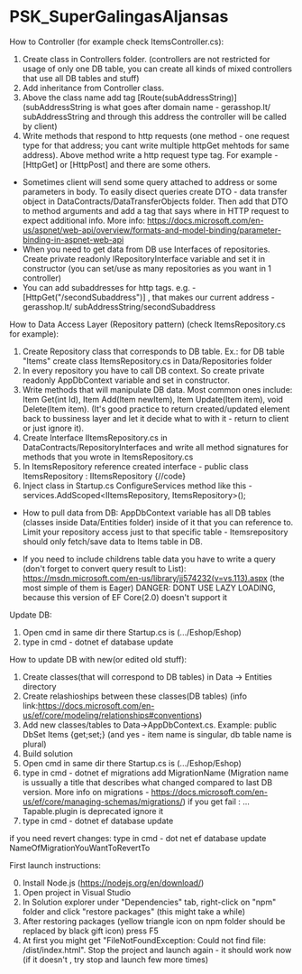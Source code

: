 # PSK_SuperGalingasAljansas

How to Controller (for example check ItemsController.cs):
1. Create class in Controllers folder. (controllers are not restricted for usage of only one DB table, you can create all kinds of mixed controllers that use all DB tables and stuff)
2. Add inheritance from Controller class.
3. Above the class name add tag [Route(subAddressString)] (subAddressString is what goes after domain name - gerasshop.lt/ subAddressString and through this address the controller will be called by client)
4. Write methods that respond to http requests (one method - one request type for that address; you cant write multiple httpGet mehtods for same address). Above method write a http request type tag. For example - [HttpGet] or [HttpPost] and there are some others.
* Sometimes client will send some query attached to address or some parameters in body. To easily disect queries create DTO - data transfer object in DataContracts/DataTransferObjects folder. Then add that DTO to method arguments and add a tag that says where in HTTP request to expect additional info. More info: https://docs.microsoft.com/en-us/aspnet/web-api/overview/formats-and-model-binding/parameter-binding-in-aspnet-web-api
* When you need to get data from DB use Interfaces of repositories. Create private readonly IRepositoryInterface variable and set it in constructor (you can set/use as many repositories as you want in 1 controller)
* You can add subaddresses for http tags. e.g. - [HttpGet("/secondSubaddress")] , that makes our current address -   gerasshop.lt/ subAddressString/secondSubaddress

How to Data Access Layer (Repository pattern) (check ItemsRepository.cs for example):
1. Create Repository class that corresponds to DB table. Ex.: for DB table "Items" create class ItemsRepository.cs in Data/Repositories folder
2. In every repository you have to call DB context. So create private readonly AppDbContext variable and set in constructor.
3. Write methods that will manipulate DB data. Most common ones include: Item Get(int Id), Item Add(Item newItem), Item Update(Item item), void Delete(Item item). (It's good practice to return created/updated element back to bussiness layer and let it decide what to with it - return to client or just ignore it).
4. Create Interface IItemsRepository.cs in DataContracts/RepositoryInterfaces and write all method signatures for methods that you wrote in ItemsRepository.cs
5. In ItemsRepository reference created interface - public class ItemsRepository : IItemsRepository {//code}
6. Inject class in Startup.cs ConfigureServices method like this - services.AddScoped<IItemsRepository, ItemsRepository>();

* How to pull data from DB: AppDbContext variable has all DB tables (classes inside Data/Entities folder) inside of it that you can reference to. Limit your repository access just to that specific table - Itemsrepository should only fetch/save data to Items table in DB.

* If you need to include childrens table data you have to write a query (don't forget to convert query result to List):
https://msdn.microsoft.com/en-us/library/jj574232(v=vs.113).aspx (the most simple of them is Eager) DANGER: DONT USE LAZY LOADING, because this version of EF Core(2.0) doesn't support it


Update DB:
1. Open cmd in same dir there Startup.cs is (.../Eshop/Eshop)
2. type in cmd - dotnet ef database update

How to update DB with new(or edited old stuff):
1. Create classes(that will correspond to DB tables) in Data -> Entities directory
2. Create relashioships between these classes(DB tables) (info link:https://docs.microsoft.com/en-us/ef/core/modeling/relationships#conventions)
3. Add new classes/tables to Data->AppDbContext.cs. Example: public DbSet<Item> Items {get;set;} (and yes - item name is singular, db table name is plural)
4. Build solution
5. Open cmd in same dir there Startup.cs is (.../Eshop/Eshop)
6. type in cmd - dotnet ef migrations add MigrationName (Migration name is ussually a title that describes what changed compared to last DB version. More info on migrations - https://docs.microsoft.com/en-us/ef/core/managing-schemas/migrations/)
if you get fail : ... Tapable.plugin is deprecated ignore it
7. type in cmd - dotnet ef database update

if you need revert changes:
type in cmd - dot net ef database update NameOfMigrationYouWantToRevertTo


First launch instructions:

0. Install Node.js (https://nodejs.org/en/download/)
1. Open project in Visual Studio
2. In Solution explorer under "Dependencies" tab, right-click on "npm" folder and click "restore packages" (this might take a while)
3. After restoring packages (yellow triangle icon on npm folder should be replaced by black gift icon) press F5
4. At first you might get "FileNotFoundException: Could not find file: /dist/index.html". Stop the project and launch again - it should work now (if it doesn't , try stop and launch few more times)
